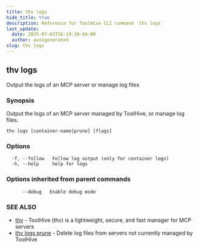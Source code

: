 ```yaml
---
title: thv logs
hide_title: true
description: Reference for ToolHive CLI command `thv logs`
last_update:
  date: 2025-07-03T16:19:10-04:00
  author: autogenerated
slug: thv_logs
---
```


## thv logs

Output the logs of an MCP server or manage log files

### Synopsis

Output the logs of an MCP server managed by ToolHive, or manage log files.

```
thv logs [container-name|prune] [flags]
```

### Options

```
  -f, --follow   Follow log output (only for container logs)
  -h, --help     help for logs
```

### Options inherited from parent commands

```
      --debug   Enable debug mode
```

### SEE ALSO

* [thv](thv.md)	 - ToolHive (thv) is a lightweight, secure, and fast manager for MCP servers
* [thv logs prune](thv_logs_prune.md)	 - Delete log files from servers not currently managed by ToolHive

